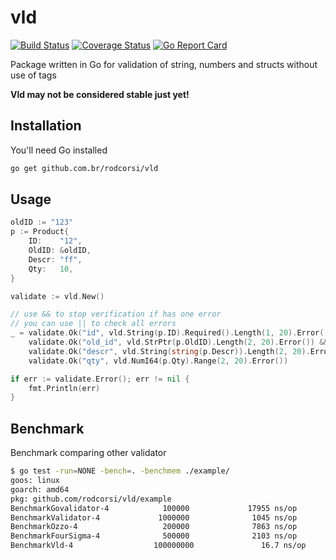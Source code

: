 # vld

[![Build Status](https://travis-ci.org/rodcorsi/vld.svg?branch=master)](https://travis-ci.org/rodcorsi/vld)
[![Coverage Status](https://coveralls.io/repos/github/rodcorsi/vld/badge.svg?branch=master)](https://coveralls.io/github/rodcorsi/vld?branch=master)
[![Go Report Card](https://goreportcard.com/badge/github.com/rodcorsi/vld)](https://goreportcard.com/report/github.com/rodcorsi/vld)

Package written in Go for validation of string, numbers and structs without use of tags

**Vld may not be considered stable just yet!**

## Installation

You'll need Go installed

```bash
go get github.com.br/rodcorsi/vld
```

## Usage

```go
oldID := "123"
p := Product{
    ID:    "12",
    OldID: &oldID,
    Descr: "ff",
    Qty:   10,
}

validate := vld.New()

// use && to stop verification if has one error
// you can use || to check all errors
_ = validate.Ok("id", vld.String(p.ID).Required().Length(1, 20).Error()) &&
    validate.Ok("old_id", vld.StrPtr(p.OldID).Length(2, 20).Error()) &&
    validate.Ok("descr", vld.String(string(p.Descr)).Length(2, 20).Error()) &&
    validate.Ok("qty", vld.NumI64(p.Qty).Range(2, 20).Error())

if err := validate.Error(); err != nil {
    fmt.Println(err)
}
```

## Benchmark

Benchmark comparing other validator

```bash
$ go test -run=NONE -bench=. -benchmem ./example/
goos: linux
goarch: amd64
pkg: github.com/rodcorsi/vld/example
BenchmarkGovalidator-4            100000             17955 ns/op            2424 B/op         39 allocs/op
BenchmarkValidator-4             1000000              1045 ns/op              64 B/op          2 allocs/op
BenchmarkOzzo-4                   200000              7863 ns/op            2104 B/op         50 allocs/op
BenchmarkFourSigma-4              500000              2103 ns/op             688 B/op         25 allocs/op
BenchmarkVld-4                  100000000               16.7 ns/op             0 B/op          0 allocs/op
```